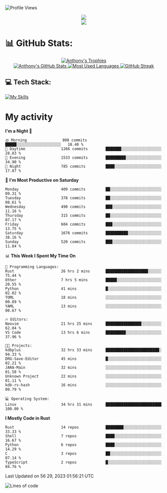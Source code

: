
![Profile Views](https://komarev.com/ghpvc/?username=anthonymichaeltdm&label=Profile%20views&color=0e75b6&style=flat)

<!--profile banner-->
<div align="center">
  <img src="https://svg-banners.vercel.app/api?type=typeWriter&text1=Anthony%20Rubick&width=800&height=150" />
</div>

<!--profile views-->
<div align="center">
  <a href="https://u8views.com/github/AnthonyMichaelTDM">
    <img src="https://u8views.com/api/v1/github/profiles/68485672/views/day-week-month-total-count.svg">
  </a>
</div>

# 📊 GitHub Stats:

<!--trophies https://github.com/ryo-ma/github-profile-trophy -->
<div align="center"> 
  <a href="https://github.com/ryo-ma/github-profile-trophy">
    <picture>
      <source
        srcset="https://github-profile-trophy.vercel.app/?username=anthonymichaeltdm&theme=gitdimmed&no-frame=true&no-bg=true&column=-1"
        media="(prefers-color-scheme: dark)"
      />
      <source
        srcset="https://github-profile-trophy.vercel.app/?username=anthonymichaeltdm&theme=_____&no-frame=true&no-bg=true&column=-1"
        media="(prefers-color-scheme: light), (prefers-color-scheme: no-preference)"
      />
      <img src="https://github-profile-trophy.vercel.app/?username=anthonymichaeltdm&theme=gitdimmed&no-frame=true&no-bg=true&column=-1" alt="Anthony's Trophies" />
    </picture>
  </a>
</div>

<div align="center">
  <a href="https://github.com/anuraghazra/github-readme-stats">
    <picture>
      <source
        srcset="https://github-readme-stats.vercel.app/api?username=anthonymichaeltdm&show_icons=true&locale=en&theme=github_dark_dimmed&count_private=true&hide_border=true&include_all_commits=true"
        media="(prefers-color-scheme: dark)"
      />
      <source
        srcset="https://github-readme-stats.vercel.app/api?username=anthonymichaeltdm&show_icons=true&locale=en&theme=___&count_private=true&hide_border=true&include_all_commits=true"
        media="(prefers-color-scheme: light), (prefers-color-scheme: no-preference)"
      />
      <img src="https://github-readme-stats.vercel.app/api?username=anthonymichaeltdm&show_icons=true&locale=en&theme=github_dark_dimmed&count_private=true&hide_border=true&include_all_commits=true" alt="Anthony's GitHub Stats" />
    </picture>
  </a>
  
  <!--most used languages-->
  <a href="https://github.com/anuraghazra/github-readme-stats">
    <picture>
      <source
        srcset="https://github-readme-stats.vercel.app/api/top-langs?username=anthonymichaeltdm&show_icons=true&locale=en&layout=compact&theme=github_dark_dimmed&langs_count=8&count_private=true&size_weight=0.5&count_weight=0.5&hide_border=true"
        media="(prefers-color-scheme: dark)"
      />
      <source
        srcset="https://github-readme-stats.vercel.app/api/top-langs?username=anthonymichaeltdm&show_icons=true&locale=en&layout=compact&theme=____&langs_count=8&count_private=true&size_weight=0.5&count_weight=0.5&hide_border=true"
        media="(prefers-color-scheme: light), (prefers-color-scheme: no-preference)"
      />
      <img src="https://github-readme-stats.vercel.app/api/top-langs?username=anthonymichaeltdm&show_icons=true&locale=en&layout=compact&theme=github_dark_dimmed&langs_count=8&count_private=true&size_weight=0.5&count_weight=0.5&hide_border=true" alt="Most Used Languages" />
    </picture>
  </a>
  
  <!--streak https://git.io/streak-stats -->
  <a href="https://git.io/streak-stats">
    <picture>
      <source
        srcset="https://streak-stats.demolab.com?user=AnthonyMichaelTDM&theme=one-dark-pro&hide_border=true"
        media="(prefers-color-scheme: dark)"
      />
      <source
        srcset="https://streak-stats.demolab.com?user=AnthonyMichaelTDM&theme=_____&hide_border=true"
        media="(prefers-color-scheme: light), (prefers-color-scheme: no-preference)"
      />
      <img src="https://streak-stats.demolab.com?user=AnthonyMichaelTDM&theme=one-dark-pro&hide_border=true" alt="GitHub Streak" />
    </picture>
  </a>
</div>

<!--favorite languages and tools, and most used langs-->
## 💻 Tech Stack:

[![My Skills](https://skillicons.dev/icons?i=rust,actix,aws,github,githubactions,git,linux,bash,cpp,docker,java,latex,md,neovim,postgres,py,regex,vscode&theme=dark&perline=6)](https://skillicons.dev#gh-dark-mode-only)

# My activity

<!--START_SECTION:activity-->

<!--END_SECTION:activity-->

<!-- weekly activity https://github.com/AnthonyMichaelTDM/waka-readme-stats -->
<!--START_SECTION:waka-->
**I'm a Night 🦉** 

```text
🌞 Morning                808 commits         █████░░░░░░░░░░░░░░░░░░░░   18.40 % 
🌆 Daytime                1266 commits        ███████░░░░░░░░░░░░░░░░░░   28.83 % 
🌃 Evening                1533 commits        █████████░░░░░░░░░░░░░░░░   34.90 % 
🌙 Night                  785 commits         ████░░░░░░░░░░░░░░░░░░░░░   17.87 % 
```
📅 **I'm Most Productive on Saturday** 

```text
Monday                   409 commits         ██░░░░░░░░░░░░░░░░░░░░░░░   09.31 % 
Tuesday                  378 commits         ██░░░░░░░░░░░░░░░░░░░░░░░   08.61 % 
Wednesday                490 commits         ███░░░░░░░░░░░░░░░░░░░░░░   11.16 % 
Thursday                 315 commits         ██░░░░░░░░░░░░░░░░░░░░░░░   07.17 % 
Friday                   604 commits         ███░░░░░░░░░░░░░░░░░░░░░░   13.75 % 
Saturday                 1676 commits        ██████████░░░░░░░░░░░░░░░   38.16 % 
Sunday                   520 commits         ███░░░░░░░░░░░░░░░░░░░░░░   11.84 % 
```


📊 **This Week I Spent My Time On** 

```text
💬 Programming Languages: 
Rust                     26 hrs 2 mins       ███████████████████░░░░░░   75.44 % 
Other                    7 hrs 5 mins        █████░░░░░░░░░░░░░░░░░░░░   20.55 % 
Python                   41 mins             █░░░░░░░░░░░░░░░░░░░░░░░░   02.02 % 
TOML                     18 mins             ░░░░░░░░░░░░░░░░░░░░░░░░░   00.89 % 
YAML                     13 mins             ░░░░░░░░░░░░░░░░░░░░░░░░░   00.67 % 

🔥 Editors: 
Neovim                   21 hrs 25 mins      ████████████████░░░░░░░░░   62.04 % 
VS Code                  13 hrs 6 mins       █████████░░░░░░░░░░░░░░░░   37.96 % 

🐱‍💻 Projects: 
kdbplus                  32 hrs 33 mins      ████████████████████████░   94.33 % 
DRG-Save-Editor          45 mins             █░░░░░░░░░░░░░░░░░░░░░░░░   02.21 % 
JARA-Main                32 mins             ░░░░░░░░░░░░░░░░░░░░░░░░░   01.58 % 
Unknown Project          22 mins             ░░░░░░░░░░░░░░░░░░░░░░░░░   01.11 % 
kdb-rs-hash              16 mins             ░░░░░░░░░░░░░░░░░░░░░░░░░   00.79 % 

💻 Operating System: 
Linux                    34 hrs 31 mins      █████████████████████████   100.00 % 
```

**I Mostly Code in Rust** 

```text
Rust                     14 repos            ████████░░░░░░░░░░░░░░░░░   33.33 % 
Shell                    7 repos             ████░░░░░░░░░░░░░░░░░░░░░   16.67 % 
Python                   6 repos             ████░░░░░░░░░░░░░░░░░░░░░   14.29 % 
C                        3 repos             ██░░░░░░░░░░░░░░░░░░░░░░░   07.14 % 
TypeScript               2 repos             █░░░░░░░░░░░░░░░░░░░░░░░░   04.76 % 
```




 Last Updated on 56 29, 2023 01:56:21 UTC
<!--END_SECTION:waka-->

<!--START_SECTION:loc-->
![Lines of code](https://img.shields.io/badge/From%20Hello%20World%20I%27ve%20Written-10.7%20million%20lines%20of%20code-blue)


<!--END_SECTION:loc-->
